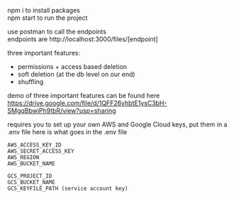 npm i to install packages \
npm start to run the project

use postman to call the endpoints \
endpoints are http://localhost:3000/files/[endpoint]

three important features:
- permissions + access based deletion
- soft deletion (at the db level on our end)
- shuffling 

demo of three important features can be found here https://drive.google.com/file/d/1QFF26vhbtE1ysC3bH-SMgqBbwjPh9tbR/view?usp=sharing

requires you to set up your own AWS and Google Cloud keys, put them in a .env file
here is what goes in the .env file
```
AWS_ACCESS_KEY_ID
AWS_SECRET_ACCESS_KEY
AWS_REGION
AWS_BUCKET_NAME

GCS_PROJECT_ID
GCS_BUCKET_NAME
GCS_KEYFILE_PATH (service account key)
```
